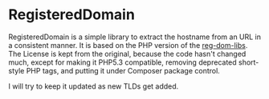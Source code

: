 RegisteredDomain
================

RegisteredDomain is a simple library to extract the hostname from an URL in a consistent manner. It is based on the PHP version of the [reg-dom-libs](http://www.dkim-reputation.org/regdom-libs/). The License is kept from the original, because the code hasn't changed much, except for making it PHP5.3 compatible, removing deprecated short-style PHP tags, and putting it under Composer package control.

I will try to keep it updated as new TLDs get added.